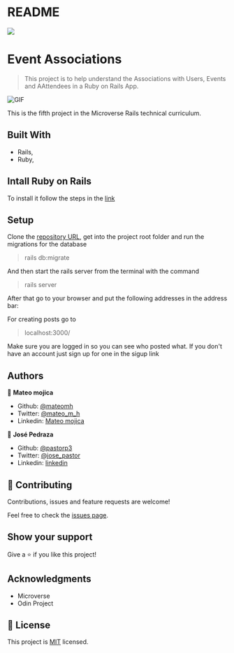 # README

![](https://img.shields.io/badge/Microverse-blueviolet)

# Event Associations

> This project is to help understand the Associations with Users, Events and AAttendees in a Ruby on Rails App.

![GIF](https://static.wixstatic.com/media/9e3948_c6f36b2f39294bf3bbac599e9e741943~mv2.gif )

This is the fifth project in the Microverse Rails technical curriculum.

## Built With

- Rails,
- Ruby,

## Intall Ruby on Rails
To install it follow the steps in the [link](https://github.com/mateomh/members-only-app.git)


## Setup

Clone the [repository URL](https://github.com/pastorp3/Forms-RoR.git), get into the project root folder and run the migrations for the database
> rails db:migrate

And then start the rails server from the terminal with the command
> rails server

After that go to your browser and put the following addresses in the address bar:

For creating posts go to
> localhost:3000/

Make sure you are logged in so you can see who posted what. If you don't have an account just sign up for one in the sigup link


## Authors

👤 **Mateo mojica**

- Github: [@mateomh](https://github.com/mateomh)
- Twitter: [@mateo_m_h](https://twitter.com/mateo_m_h)
- Linkedin: [Mateo mojica](https://linkedin.com/mateo_mojica_hernandez)

👤 **José Pedraza**

- Github: [@pastorp3](https://github.com/pastorp3)
- Twitter: [@jose_pastor](https://twitter.com/jose_pastorp3 )
- Linkedin: [linkedin](https://www.linkedin.com/in/jos%C3%A9-pedraza-acevedo-ab700a1a9/)

## 🤝 Contributing

Contributions, issues and feature requests are welcome!

Feel free to check the [issues page](issues/).

## Show your support

Give a ⭐️ if you like this project!

## Acknowledgments

- Microverse
- Odin Project

## 📝 License

This project is [MIT](https://opensource.org/licenses/MIT) licensed.
